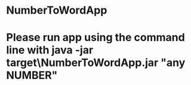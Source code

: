 # NumberToWordApp
# Please run app using the command line with java -jar target\NumberToWordApp.jar "any NUMBER"
